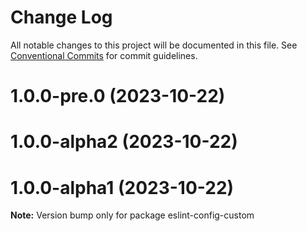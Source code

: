 # Change Log

All notable changes to this project will be documented in this file.
See [Conventional Commits](https://conventionalcommits.org) for commit guidelines.

# 1.0.0-pre.0 (2023-10-22)

# 1.0.0-alpha2 (2023-10-22)

# 1.0.0-alpha1 (2023-10-22)

**Note:** Version bump only for package eslint-config-custom
